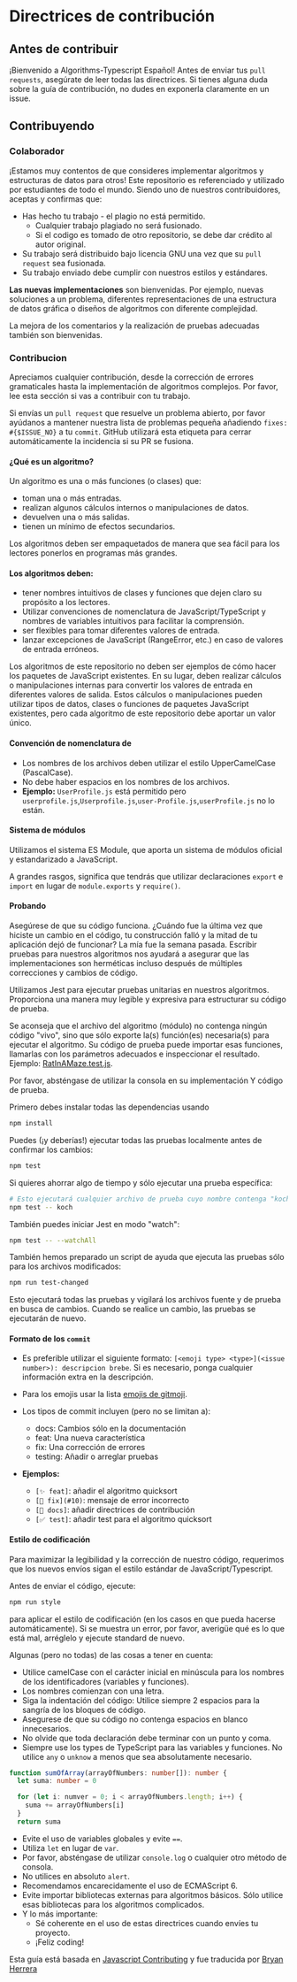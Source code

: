 # Directrices de contribución
## Antes de contribuir
¡Bienvenido a Algorithms-Typescript Español! Antes de enviar tus `pull requests`, asegúrate de leer todas las directrices. Si tienes alguna duda sobre la guía de contribución, no dudes en exponerla claramente en un issue.

## Contribuyendo
### Colaborador

¡Estamos muy contentos de que consideres implementar algoritmos y estructuras de datos para otros! Este repositorio es referenciado y utilizado por estudiantes de todo el mundo. Siendo uno de nuestros contribuidores, aceptas y confirmas que:
- Has hecho tu trabajo - el plagio no está permitido.
    - Cualquier trabajo plagiado no será fusionado.
    - Si el codigo es tomado de otro repositorio, se debe dar crédito al autor original.
- Su trabajo será distribuido bajo licencia GNU una vez que su `pull request` sea fusionada.
- Su trabajo enviado debe cumplir con nuestros estilos y estándares.

**Las nuevas implementaciones** son bienvenidas. Por ejemplo, nuevas soluciones a un problema, diferentes representaciones de una estructura de datos gráfica o diseños de algoritmos con diferente complejidad.

La mejora de los comentarios y la realización de pruebas adecuadas también son bienvenidas.

### Contribucion
Apreciamos cualquier contribución, desde la corrección de errores gramaticales hasta la implementación de algoritmos complejos. Por favor, lee esta sección si vas a contribuir con tu trabajo.

Si envías un `pull request` que resuelve un problema abierto, por favor ayúdanos a mantener nuestra lista de problemas pequeña añadiendo `fixes: #{$ISSUE_NO}` a tu `commit`. GitHub utilizará esta etiqueta para cerrar automáticamente la incidencia si su PR se fusiona.

#### ¿Qué es un algoritmo?
Un algoritmo es una o más funciones (o clases) que:

- toman una o más entradas.
- realizan algunos cálculos internos o manipulaciones de datos.
- devuelven una o más salidas.
- tienen un mínimo de efectos secundarios.

Los algoritmos deben ser empaquetados de manera que sea fácil para los lectores ponerlos en programas más grandes.

#### Los algoritmos deben:

- tener nombres intuitivos de clases y funciones que dejen claro su propósito a los lectores.
- Utilizar convenciones de nomenclatura de JavaScript/TypeScript y nombres de variables intuitivos para facilitar la comprensión.
- ser flexibles para tomar diferentes valores de entrada.
- lanzar excepciones de JavaScript (RangeError, etc.) en caso de valores de entrada erróneos.

Los algoritmos de este repositorio no deben ser ejemplos de cómo hacer los paquetes de JavaScript existentes. En su lugar, deben realizar cálculos o manipulaciones internas para convertir los valores de entrada en diferentes valores de salida. Estos cálculos o manipulaciones pueden utilizar tipos de datos, clases o funciones de paquetes JavaScript existentes, pero cada algoritmo de este repositorio debe aportar un valor único.

#### Convención de nomenclatura de 

- Los nombres de los archivos deben utilizar el estilo UpperCamelCase (PascalCase).
- No debe haber espacios en los nombres de los archivos.
- **Ejemplo:** `UserProfile.js` está permitido pero `userprofile.js`,`Userprofile.js`,`user-Profile.js`,`userProfile.js` no lo están.

#### Sistema de módulos
Utilizamos el sistema ES Module, que aporta un sistema de módulos oficial y estandarizado a JavaScript.

A grandes rasgos, significa que tendrás que utilizar declaraciones `export` e `import` en lugar de `module.exports` y `require()`.

#### Probando
Asegúrese de que su código funciona. ¿Cuándo fue la última vez que hiciste un cambio en el código, tu construcción falló y la mitad de tu aplicación dejó de funcionar? La mía fue la semana pasada. Escribir pruebas para nuestros algoritmos nos ayudará a asegurar que las implementaciones son herméticas incluso después de múltiples correcciones y cambios de código.

Utilizamos Jest para ejecutar pruebas unitarias en nuestros algoritmos. Proporciona una manera muy legible y expresiva para estructurar su código de prueba.

Se aconseja que el archivo del algoritmo (módulo) no contenga ningún código "vivo", sino que sólo exporte la(s) función(es) necesaria(s) para ejecutar el algoritmo. Su código de prueba puede importar esas funciones, llamarlas con los parámetros adecuados e inspeccionar el resultado. Ejemplo: [RatInAMaze.test.js](https://github.com/TheAlgorithms/JavaScript/blob/master/Backtracking/tests/RatInAMaze.test.js).

Por favor, absténgase de utilizar la consola en su implementación Y código de prueba.

Primero debes instalar todas las dependencias usando

```bash
npm install
```
Puedes (¡y deberías!) ejecutar todas las pruebas localmente antes de confirmar los cambios:
```bash
npm test
```
Si quieres ahorrar algo de tiempo y sólo ejecutar una prueba específica:
```bash
# Esto ejecutará cualquier archivo de prueba cuyo nombre contenga "koch" (no es necesario especificar la ruta de la carpeta)
npm test -- koch
```
También puedes iniciar Jest en modo "watch":
```bash
npm test -- --watchAll
```
También hemos preparado un script de ayuda que ejecuta las pruebas sólo para los archivos modificados:
```bash
npm run test-changed
```
Esto ejecutará todas las pruebas y vigilará los archivos fuente y de prueba en busca de cambios. Cuando se realice un cambio, las pruebas se ejecutarán de nuevo.
#### Formato de los `commit`
- Es preferible utilizar el siguiente formato: `[<emoji type> <type>](<issue number>): descripcion brebe`. Si es necesario, ponga cualquier información extra en la descripción.
- Para los emojis usar la lista [emojis de gitmoji](https://gitmoji.dev).

- Los tipos de commit incluyen (pero no se limitan a):
    - docs: Cambios sólo en la documentación
    - feat: Una nueva característica
    - fix: Una corrección de errores
    - testing: Añadir o arreglar pruebas
- **Ejemplos:**
    - `[✨ feat]`: añadir el algoritmo quicksort
    - `[🐛 fix](#10)`: mensaje de error incorrecto
    - `[📝 docs]`: añadir directrices de contribución
    - `[✅ test]`: añadir test para el algoritmo quicksort

#### Estilo de codificación
Para maximizar la legibilidad y la corrección de nuestro código, requerimos que los nuevos envíos sigan el estilo estándar de JavaScript/Typescript.

Antes de enviar el código, ejecute:
```bash
npm run style
```
para aplicar el estilo de codificación (en los casos en que pueda hacerse automáticamente). Si se muestra un error, por favor, averigüe qué es lo que está mal, arréglelo y ejecute standard de nuevo.

Algunas (pero no todas) de las cosas a tener en cuenta:

- Utilice camelCase con el carácter inicial en minúscula para los nombres de los identificadores (variables y funciones).
- Los nombres comienzan con una letra.
- Siga la indentación del código: Utilice siempre 2 espacios para la sangría de los bloques de código.
- Asegurese de que su código no contenga espacios en blanco innecesarios.
- No olvide que toda declaración debe terminar con un punto y coma.
- Siempre use los types de TypeScript para las variables y funciones. No utilice `any` o `unknow` a menos que sea absolutamente necesario.
```typescript
function sumOfArray(arrayOfNumbers: number[]): number {
  let suma: number = 0

  for (let i: numver = 0; i < arrayOfNumbers.length; i++) {
    suma += arrayOfNumbers[i]
  }
  return suma
```
- Evite el uso de variables globales y evite `==`.
- Utiliza `let` en lugar de `var`.
- Por favor, absténgase de utilizar `console.log` o cualquier otro método de consola.
- No utilices en absoluto `alert`.
- Recomendamos encarecidamente el uso de ECMAScript 6.
- Evite importar bibliotecas externas para algoritmos básicos. Sólo utilice esas bibliotecas para los algoritmos complicados.
- Y lo más importante:
    - Sé coherente en el uso de estas directrices cuando envíes tu proyecto.
    - ¡Feliz coding!

Esta guía está basada en [Javascript Contributing](https://github.com/TheAlgorithms/JavaScript/blob/master/CONTRIBUTING.md) y fue traducida por [Bryan Herrera](https://github.com/Bryan-Herrera-DEV)